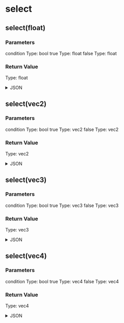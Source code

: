 # select

## select(float)

### Parameters

condition
  Type: bool
true
  Type: float
false
  Type: float

### Return Value

  Type: float

<details><summary>JSON</summary>

```
{
  "Type": "select(float)",
  "Name": "select(float)",
  "Category": 1,
  "InputPins": [
    {
      "Connection": null,
      "Id": "condition",
      "Type": "bool"
    },
    {
      "Connection": null,
      "Id": "true",
      "Type": "float"
    },
    {
      "Connection": null,
      "Id": "false",
      "Type": "float"
    }
  ],
  "OutputPins": [
    {
      "Id": "",
      "Type": "float"
    }
  ]
}
```

</details>

## select(vec2)

### Parameters

condition
  Type: bool
true
  Type: vec2
false
  Type: vec2

### Return Value

  Type: vec2

<details><summary>JSON</summary>

```
{
  "Type": "select(vec2)",
  "Name": "select(vec2)",
  "Category": 1,
  "InputPins": [
    {
      "Connection": null,
      "Id": "condition",
      "Type": "bool"
    },
    {
      "Connection": null,
      "Id": "true",
      "Type": "vec2"
    },
    {
      "Connection": null,
      "Id": "false",
      "Type": "vec2"
    }
  ],
  "OutputPins": [
    {
      "Id": "",
      "Type": "vec2"
    }
  ]
}
```

</details>

## select(vec3)

### Parameters

condition
  Type: bool
true
  Type: vec3
false
  Type: vec3

### Return Value

  Type: vec3

<details><summary>JSON</summary>

```
{
  "Type": "select(vec3)",
  "Name": "select(vec3)",
  "Category": 1,
  "InputPins": [
    {
      "Connection": null,
      "Id": "condition",
      "Type": "bool"
    },
    {
      "Connection": null,
      "Id": "true",
      "Type": "vec3"
    },
    {
      "Connection": null,
      "Id": "false",
      "Type": "vec3"
    }
  ],
  "OutputPins": [
    {
      "Id": "",
      "Type": "vec3"
    }
  ]
}
```

</details>

## select(vec4)

### Parameters

condition
  Type: bool
true
  Type: vec4
false
  Type: vec4

### Return Value

  Type: vec4

<details><summary>JSON</summary>

```
{
  "Type": "select(vec4)",
  "Name": "select(vec4)",
  "Category": 1,
  "InputPins": [
    {
      "Connection": null,
      "Id": "condition",
      "Type": "bool"
    },
    {
      "Connection": null,
      "Id": "true",
      "Type": "vec4"
    },
    {
      "Connection": null,
      "Id": "false",
      "Type": "vec4"
    }
  ],
  "OutputPins": [
    {
      "Id": "",
      "Type": "vec4"
    }
  ]
}
```

</details>

